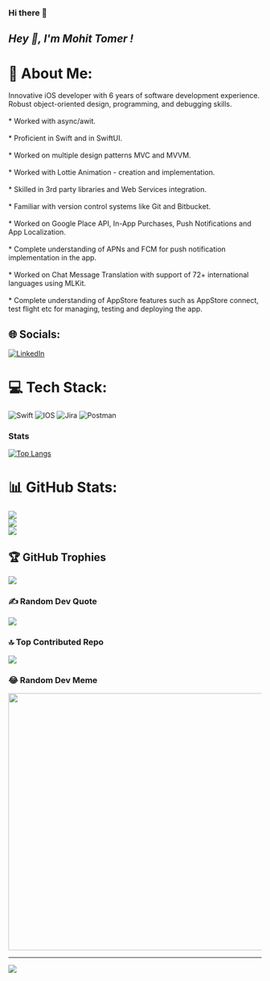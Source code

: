 ### Hi there 👋

<!--
**tomermohit/tomermohit** is a ✨ _special_ ✨ repository because its `README.md` (this file) appears on your GitHub profile.

Here are some ideas to get you started:

- 🔭 I’m currently working on ...
- 🌱 I’m currently learning ...
- 👯 I’m looking to collaborate on ...
- 🤔 I’m looking for help with ...
- 💬 Ask me about ...
- 📫 How to reach me: ...
- 😄 Pronouns: ...
- ⚡ Fun fact: ...
-->


## ***Hey 👋, I'm Mohit Tomer !***  
  
# 💫 About Me:
Innovative iOS developer with 6 years of software development experience. Robust object-oriented design, programming, and debugging skills.
<br><br>* Worked with async/awit. 
<br><br>* Proficient in Swift and in SwiftUI.
<br><br>* Worked on multiple design patterns MVC and MVVM. 
<br><br>* Worked with Lottie Animation - creation and implementation. 
<br><br>* Skilled in 3rd party libraries and Web Services integration.
<br><br>* Familiar with version control systems like Git and Bitbucket. 
<br><br>* Worked on Google Place API, In-App Purchases, Push Notifications and App Localization. 
<br><br>* Complete understanding of APNs and FCM for push notification implementation in the app. 
<br><br>* Worked on Chat Message Translation with support of 72+ international languages using MLKit. 
<br><br>* Complete understanding of AppStore features such as AppStore connect, test flight etc for managing, testing and deploying the app. 

## 🌐 Socials:
[![LinkedIn](https://img.shields.io/badge/LinkedIn-%230077B5.svg?logo=linkedin&logoColor=white)](https://www.linkedin.com/in/mohit-tomer-151a72152/) 

# 💻 Tech Stack:
![Swift](https://img.shields.io/badge/swift-F54A2A?style=for-the-badge&logo=swift&logoColor=white) ![IOS](https://img.shields.io/badge/IOS-%2320232a.svg?style=for-the-badge&logo=apple&logoColor=white) ![Jira](https://img.shields.io/badge/jira-%230A0FFF.svg?style=for-the-badge&logo=jira&logoColor=white) ![Postman](https://img.shields.io/badge/Postman-FF6C37?style=for-the-badge&logo=postman&logoColor=white)

### Stats

[![Top Langs](https://github-readme-stats.vercel.app/api/top-langs/?username=mohittomer)](https://github.com/anuraghazra/github-readme-stats)


# 📊 GitHub Stats:
![](https://github-readme-stats.vercel.app/api?username=MohitTomer&theme=monokai&hide_border=true&include_all_commits=false&count_private=false)<br/>
![](https://github-readme-streak-stats.herokuapp.com/?user=MohitTomer&theme=monokai&hide_border=true)<br/>
![](https://github-readme-stats.vercel.app/api/top-langs/?username=MohitTomer&theme=monokai&hide_border=true&include_all_commits=false&count_private=false&layout=compact)

## 🏆 GitHub Trophies
![](https://github-profile-trophy.vercel.app/?username=MohitTomer&theme=monokai&no-frame=true&no-bg=true&margin-w=4)

### ✍️ Random Dev Quote
![](https://quotes-github-readme.vercel.app/api?type=horizontal&theme=dark)

### 🔝 Top Contributed Repo
![](https://github-contributor-stats.vercel.app/api?username=MohitTomer&limit=5&theme=monokai&combine_all_yearly_contributions=true)

### 😂 Random Dev Meme
<img src="https://rm.up.railway.app/" width="512px"/>

---
[![](https://visitcount.itsvg.in/api?id=MohitTomer&icon=0&color=4)](https://visitcount.itsvg.in)

<!-- Proudly created with GPRM ( https://gprm.itsvg.in ) -->




